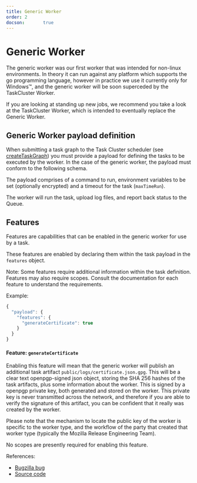 ```yaml
---
title: Generic Worker
order: 2
docson:       true
---
```


# Generic Worker

The generic worker was our first worker that was intended for non-linux
environments. In theory it can run against any platform which supports the go
programming language, however in practice we use it currently only for
Windows™, and the generic worker will be soon superceded by the TaskCluster
Worker.

If you are looking at standing up new jobs, we recommend you take a look at the
TaskCluster Worker, which is intended to eventually replace the Generic Worker.

## Generic Worker payload definition

When submitting a task graph to the Task Cluster scheduler (see
[createTaskGraph](/reference/platform/scheduler/api-docs#createTaskGraph)) you must provide a
payload for defining the tasks to be executed by the worker. In the case of the
generic worker, the payload must conform to the following schema.

<div data-render-schema="http://schemas.taskcluster.net/generic-worker/v1/payload.json"></div>

The payload comprises of a command to run, environment variables to be set
(optionally encrypted) and a timeout for the task (`maxTimeRun`).

The worker will run the task, upload log files, and report back status to the
Queue.

## Features

Features are capabilities that can be enabled in the generic worker for use by
a task.

These features are enabled by declaring them within the task payload in the
`features` object.

Note: Some features require additional information within the task definition.
Features may also require scopes.  Consult the documentation for each feature
to understand the requirements.

Example:

```js
{
  "payload": {
    "features": {
      "generateCertificate": true
    }
  }
}
```

#### Feature: `generateCertificate`

Enabling this feature will mean that the generic worker will publish an additional task artifact `public/logs/certificate.json.gpg`. This will be a clear text openpgp-signed json object, storing the SHA 256 hashes of the task artifacts, plus some information about the worker. This is signed by a openpgp private key, both generated and stored on the worker. This private key is never transmitted across the network, and therefore if you are able to verify the signature of this artifact, you can be confident that it really was created by the worker.

Please note that the mechanism to locate the public key of the worker is specific to the worker type, and the workflow of the party that created that worker type (typically the Mozilla Release Engineering Team).

No scopes are presently required for enabling this feature.

References:

* [Bugzilla bug](https://bugzilla.mozilla.org/show_bug.cgi?id=1287112)
* [Source code](https://github.com/taskcluster/generic-worker/blob/master/chain_of_trust.go)
